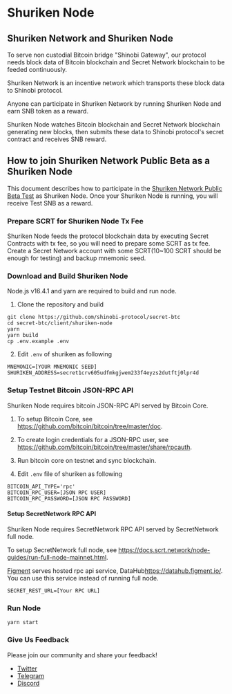 # Shuriken Node

## Shuriken Network and Shuriken Node

To serve non custodial Bitcoin bridge "Shinobi Gateway", our protocol needs block data of Bitcoin blockchain and Secret Network blockchain to be feeded continuously.

Shuriken Network is an incentive network which transports these block data to Shinobi protocol.

Anyone can participate in Shuriken Network by running Shuriken Node and earn SNB token as a reward.

Shuriken Node watches Bitcoin blockchain and Secret Network blockchain generating new blocks, then submits these data to Shinobi protocol's secret contract and receives SNB reward.

## How to join Shuriken Network Public Beta as a Shuriken Node

This document describes how to participate in the [Shuriken Network Public Beta Test](https://medium.com/@ShinobiProtocol/public-beta-test-overview-c56ff9effc06) as Shuriken Node.
Once your Shuriken Node is running, you will receive Test SNB as a reward.

### Prepare SCRT for Shuriken Node Tx Fee

Shuriken Node feeds the protocol blockchain data by executing Secret Contracts with tx fee, so you will need to prepare some SCRT as tx fee.
Create a Secret Network account with some SCRT(10~100 SCRT should be enough for testing) and backup mnemonic seed.

### Download and Build Shuriken Node

Node.js v16.4.1 and yarn are required to build and run node.

1. Clone the repository and build

```
git clone https://github.com/shinobi-protocol/secret-btc
cd secret-btc/client/shuriken-node
yarn
yarn build
cp .env.example .env
```

2. Edit `.env` of shuriken as following

```
MNEMONIC=[YOUR MNEMONIC SEED]
SHURIKEN_ADDRESS=secret1crv605udfmkgjwem233f4eyzs2dutftj0lpr4d
```

### Setup Testnet Bitcoin JSON-RPC API

Shuriken Node requires bitcoin JSON-RPC API served by Bitcoin Core.

1. To setup Bitcoin Core, see <https://github.com/bitcoin/bitcoin/tree/master/doc>.

2. To create login credentials for a JSON-RPC user, see <https://github.com/bitcoin/bitcoin/tree/master/share/rpcauth>.

3. Run bitcoin core on testnet and sync blockchain.

4. Edit `.env` file of shuriken as following

```
BITCOIN_API_TYPE='rpc'
BITCOIN_RPC_USER=[JSON RPC USER]
BITCOIN_RPC_PASSWORD=[JSON RPC PASSWORD]
```

#### Setup SecretNetwork RPC API

Shuriken Node requires SecretNetwork RPC API served by SecretNetwork full node.

To setup SecretNetwork full node, see <https://docs.scrt.network/node-guides/run-full-node-mainnet.html>.

[Figment](https://www.figment.io/) serves hosted rpc api service, DataHub<https://datahub.figment.io/>. You can use this service instead of running full node.

```
SECRET_REST_URL=[Your RPC URL]
```

### Run Node

```
yarn start
```

### Give Us Feedback

Please join our community and share your feedback!

-   [Twitter](https://twitter.com/@ShinobiProtocol)
-   [Telegram](https://t.me/shinobi_protocol)
-   [Discord](https://discord.gg/wm275b6m8d)
